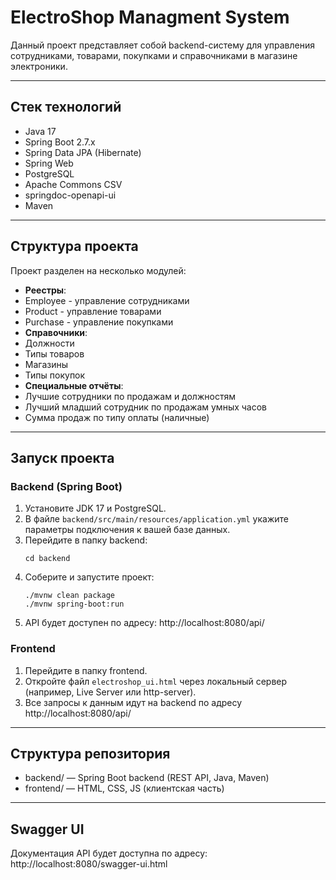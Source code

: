 # ElectroShop Managment System

Данный проект представляет собой backend-систему для управления сотрудниками, товарами,
покупками и справочниками в магазине электроники.

----

## Стек технологий
- Java 17
- Spring Boot 2.7.x
- Spring Data JPA (Hibernate)
- Spring Web
- PostgreSQL
- Apache Commons CSV
- springdoc-openapi-ui
- Maven

----

## Структура проекта

Проект разделен на несколько модулей:
- **Реестры**:
- Employee - управление сотрудниками
- Product - управление товарами
- Purchase - управление покупками
- **Справочники**:
- Должности
- Типы товаров
- Магазины
- Типы покупок
- **Специальные отчёты**:
- Лучшие сотрудники по продажам и должностям
- Лучший младший сотрудник по продажам умных часов
- Сумма продаж по типу оплаты (наличные)

----

## Запуск проекта

### Backend (Spring Boot)
1. Установите JDK 17 и PostgreSQL.
2. В файле `backend/src/main/resources/application.yml` укажите параметры подключения к вашей базе данных.
3. Перейдите в папку backend:
   ```
   cd backend
   ```
4. Соберите и запустите проект:
   ```
   ./mvnw clean package
   ./mvnw spring-boot:run
   ```
5. API будет доступен по адресу: http://localhost:8080/api/

### Frontend
1. Перейдите в папку frontend.
2. Откройте файл `electroshop_ui.html` через локальный сервер (например, Live Server или http-server).
3. Все запросы к данным идут на backend по адресу http://localhost:8080/api/

---

## Структура репозитория

- backend/ — Spring Boot backend (REST API, Java, Maven)
- frontend/ — HTML, CSS, JS (клиентская часть)

---

## Swagger UI
Документация API будет доступна по адресу: http://localhost:8080/swagger-ui.html